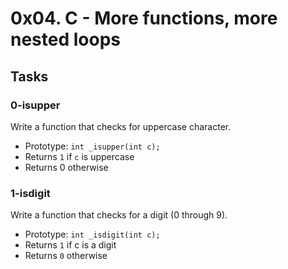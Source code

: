 # 0x04. C - More functions, more nested loops

## Tasks

### 0-isupper
Write a function that checks for uppercase character.

 - Prototype: `int _isupper(int c);`
 - Returns `1` if `c` is uppercase
 - Returns 0 otherwise

### 1-isdigit
Write a function that checks for a digit (0 through 9).

 - Prototype: `int _isdigit(int c);`
 - Returns `1` if c is a digit
 - Returns `0` otherwise

